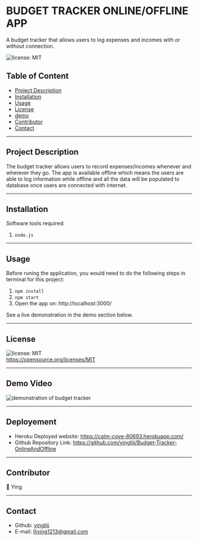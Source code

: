 # BUDGET TRACKER ONLINE/OFFLINE APP

A budget tracker that allows users to log expenses and incomes with or without connection.

![license: MIT](https://img.shields.io/badge/license-MIT-orange)

## Table of Content

- [Project Description](#description)
- [Installation](#installation)
- [Usage](#usage)
- [License](#license)
- [demo](#demo)
- [Contributor](#contributor)
- [Contact](#contact)

---

## Project Description

The budget tracker allows users to record expenses/incomes whenever and wherever they go. The app is available offline which means the users are able to log information while offline and all the data will be populated to database once users are connected with internet.

---

## Installation

Software tools required:

1. `node.js`

---

## Usage

Before runing the application, you would need to do the following steps in terminal for this project:

1. `npm install`
2. `npm start`
3. Open the app on: http://localhost:3000/

See a live demonstration in the demo section below.

---

## License

![license: MIT](https://img.shields.io/badge/license-MIT-orange)\
 https://opensource.org/licenses/MIT

---

## Demo Video

![demonstration of budget tracker](/assets/GIF/Demo.gif)

---

## Deployement

- Heroku Deployed website: https://calm-cove-80693.herokuapp.com/
- Github Repository Link: https://github.com/yingliii/Budget-Tracker-OnlineAndOffline

---

## Contributor

:woman: Ying

---

## Contact

- Github: [yingliii](https://github.com/yingliii)
- E-mail: lliying1213@gmail.com
